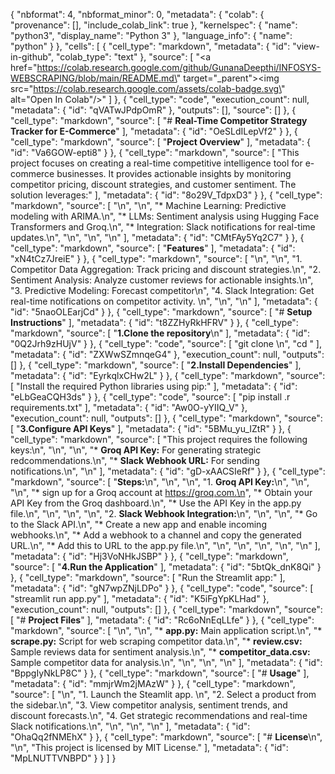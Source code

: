 {
  "nbformat": 4,
  "nbformat_minor": 0,
  "metadata": {
    "colab": {
      "provenance": [],
      "include_colab_link": true
    },
    "kernelspec": {
      "name": "python3",
      "display_name": "Python 3"
    },
    "language_info": {
      "name": "python"
    }
  },
  "cells": [
    {
      "cell_type": "markdown",
      "metadata": {
        "id": "view-in-github",
        "colab_type": "text"
      },
      "source": [
        "<a href=\"https://colab.research.google.com/github/GunanaDeepthi/INFOSYS-WEBSCRAPING/blob/main/README.md\" target=\"_parent\"><img src=\"https://colab.research.google.com/assets/colab-badge.svg\" alt=\"Open In Colab\"/></a>"
      ]
    },
    {
      "cell_type": "code",
      "execution_count": null,
      "metadata": {
        "id": "qVATwJPdpOmR"
      },
      "outputs": [],
      "source": []
    },
    {
      "cell_type": "markdown",
      "source": [
        "# **Real-Time Competitor Strategy Tracker for E-Commerce**"
      ],
      "metadata": {
        "id": "OeSLdILepVf2"
      }
    },
    {
      "cell_type": "markdown",
      "source": [
        "**Project Overview**"
      ],
      "metadata": {
        "id": "Va6GOW-epti8"
      }
    },
    {
      "cell_type": "markdown",
      "source": [
        "This project focuses on creating a real-time competitive intelligence tool for e-commerce businesses. It provides actionable insights by monitoring competitor pricing, discount strategies, and customer sentiment. The solution leverages:"
      ],
      "metadata": {
        "id": "8o29V_TdpxD3"
      }
    },
    {
      "cell_type": "markdown",
      "source": [
        "\n",
        "\n",
        "*   Machine Learning: Predictive modeling with ARIMA.\n",
        "*   LLMs: Sentiment analysis using Hugging Face Transformers and Groq.\n",
        "*   Integration: Slack notifications for real-time updates.\n",
        "\n",
        "\n",
        "\n"
      ],
      "metadata": {
        "id": "CMtFAy5Yq2C7"
      }
    },
    {
      "cell_type": "markdown",
      "source": [
        "**Features**"
      ],
      "metadata": {
        "id": "xN4tCz7JreiE"
      }
    },
    {
      "cell_type": "markdown",
      "source": [
        "\n",
        "\n",
        "1.   Competitor Data Aggregation: Track pricing and discount strategies.\n",
        "2.   Sentiment Analysis: Analyze customer reviews for actionable insights.\n",
        "3.   Predictive Modeling: Forecast competitor\n",
        "4. Slack Integration: Get real-time notifications on competitor activity.  \n",
        "\n",
        "\n"
      ],
      "metadata": {
        "id": "5naoOLEarjCd"
      }
    },
    {
      "cell_type": "markdown",
      "source": [
        "# **Setup Instructions**"
      ],
      "metadata": {
        "id": "t8ZZHyRkHFRV"
      }
    },
    {
      "cell_type": "markdown",
      "source": [
        "**1.Clone the repository**\n"
      ],
      "metadata": {
        "id": "0Q2Jrh9zHUjV"
      }
    },
    {
      "cell_type": "code",
      "source": [
        "git clone <repository-url>\n",
        "cd <repository-directory>"
      ],
      "metadata": {
        "id": "ZXWwSZmnqeG4"
      },
      "execution_count": null,
      "outputs": []
    },
    {
      "cell_type": "markdown",
      "source": [
        "**2.Install Dependencies**"
      ],
      "metadata": {
        "id": "EyrkqlxCHw2L"
      }
    },
    {
      "cell_type": "markdown",
      "source": [
        "Install the required Python libraries using pip:"
      ],
      "metadata": {
        "id": "eLbGeaCQH3ds"
      }
    },
    {
      "cell_type": "code",
      "source": [
        "pip install .r requirements.txt"
      ],
      "metadata": {
        "id": "Aw0O-yYIIQ_V"
      },
      "execution_count": null,
      "outputs": []
    },
    {
      "cell_type": "markdown",
      "source": [
        "**3.Configure API Keys**"
      ],
      "metadata": {
        "id": "5BMu_yu_IZtR"
      }
    },
    {
      "cell_type": "markdown",
      "source": [
        "This project requires the following keys:\n",
        "\n",
        "\n",
        "*   **Groq API Key:** For generating strategic redcommendations.\n",
        "*   **Slack Webhook URL:** For sending notifications.\n",
        "\n"
      ],
      "metadata": {
        "id": "gD-xAACSIeRf"
      }
    },
    {
      "cell_type": "markdown",
      "source": [
        "**Steps:**\n",
        "\n",
        "\n",
        "1.  **Groq API Key:**\n",
        "\n",
        "\n",
        "*   sign up for a Groq account at https://groq.com.\n",
        "*   Obtain your API Key from the Groq dashboard.\n",
        "*   Use the API Key in the app.py file.\n",
        "\n",
        "\n",
        "\n",
        "2.   **Slack Webhook Integration:**\n",
        "\n",
        "\n",
        "*   Go to the Slack API.\n",
        "*   Create a new app and enable incoming webhooks.\n",
        "*   Add a webhook to a channel and copy the generated URL.\n",
        "*   Add this to URL to the app.py file.\n",
        "\n",
        "\n",
        "\n",
        "\n",
        "\n"
      ],
      "metadata": {
        "id": "Hj3VoNHkJSBP"
      }
    },
    {
      "cell_type": "markdown",
      "source": [
        "**4.Run the Application**"
      ],
      "metadata": {
        "id": "5btQk_dnK8Qi"
      }
    },
    {
      "cell_type": "markdown",
      "source": [
        "Run the Streamlit app:"
      ],
      "metadata": {
        "id": "gN7wpZNjLDPo"
      }
    },
    {
      "cell_type": "code",
      "source": [
        "streamlit run app.py"
      ],
      "metadata": {
        "id": "K5iFgYpKLHad"
      },
      "execution_count": null,
      "outputs": []
    },
    {
      "cell_type": "markdown",
      "source": [
        "# **Project Files**"
      ],
      "metadata": {
        "id": "Rc6oNnEqLLfe"
      }
    },
    {
      "cell_type": "markdown",
      "source": [
        "\n",
        "\n",
        "*   **app.py:** Main application script.\n",
        "*   **scrape.py:** Script for web scraping competitor data.\n",
        "*   **review.csv:** Sample reviews data for sentiment analysis.\n",
        "*   **competitor_data.csv:** Sample competitor data for analysis.\n",
        "\n",
        "\n",
        "\n"
      ],
      "metadata": {
        "id": "BppgIyNkLP8C"
      }
    },
    {
      "cell_type": "markdown",
      "source": [
        "# **Usage**"
      ],
      "metadata": {
        "id": "mmjrWm2jMAzW"
      }
    },
    {
      "cell_type": "markdown",
      "source": [
        "\n",
        "1. Launch the Steamlit app.  \n",
        "2. Select a product from the sidebar.\n",
        "3. View competitor analysis, sentiment trends, and discount forecasts.\n",
        "4. Get strategic recommendations and real-time Slack notifications.\n",
        "\n",
        "\n",
        "\n"
      ],
      "metadata": {
        "id": "OhaQq2fNMEhX"
      }
    },
    {
      "cell_type": "markdown",
      "source": [
        "# **License**\n",
        "\n",
        "This project is licensed by MIT License."
      ],
      "metadata": {
        "id": "MpLNUTTVNBPD"
      }
    }
  ]
}